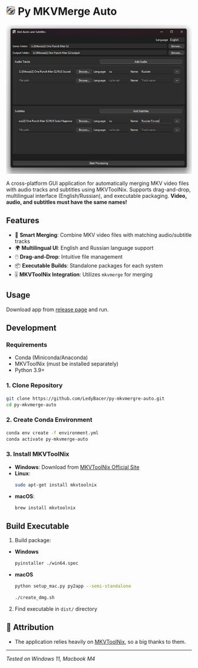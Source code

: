 # <img src="https://github.com/LedyBacer/py-mkvmergre-auto/blob/main/data/icon.png" alt="Icon" width="25"/> Py MKVMerge Auto

![GUI Preview](https://github.com/LedyBacer/py-mkvmergre-auto/blob/main/gui_preview.png)

A cross-platform GUI application for automatically merging MKV video files with audio tracks and subtitles using MKVToolNix. Supports drag-and-drop, multilingual interface (English/Russian), and executable packaging. **Video, audio, and subtitles must have the same names!**

## Features

- 🎥 **Smart Merging**: Combine MKV video files with matching audio/subtitle tracks
- 🌍 **Multilingual UI**: English and Russian language support
- 🖱️ **Drag-and-Drop**: Intuitive file management
- 📦 **Executable Builds**: Standalone packages for each system
- 🎚️ **MKVToolNix Integration**: Utilizes `mkvmerge` for merging

## Usage

Download app from [release page](https://github.com/LedyBacer/py-mkvmergre-auto/releases) and run.

## Development

### Requirements

- Conda (Miniconda/Anaconda)
- MKVToolNix (must be installed separately)
- Python 3.9+

### 1. Clone Repository
```bash
git clone https://github.com/LedyBacer/py-mkvmergre-auto.git
cd py-mkvmerge-auto
```

### 2. Create Conda Environment
```bash
conda env create -f environment.yml
conda activate py-mkvmerge-auto
```

### 3. Install MKVToolNix
- **Windows**: Download from [MKVToolNix Official Site](https://mkvtoolnix.download/)
- **Linux**:
  ```bash
  sudo apt-get install mkvtoolnix
  ```
- **macOS**:
  ```bash
  brew install mkvtoolnix
  ```

## Build Executable

1. Build package:
  - **Windows**
    ```bash
    pyinstaller ./win64.spec
    ```
  - **macOS**
    ```bash
    python setup_mac.py py2app --semi-standalone
    ```
    ```bash
    ./create_dmg.sh
    ```

2. Find executable in `dist/` directory

## 🙏 Attribution
- The application relies heavily on [MKVToolNix](https://gitlab.com/mbunkus/mkvtoolnix), so a big thanks to them.

---

*Tested on Windows 11, Macbook M4*
